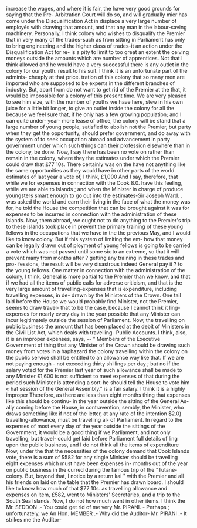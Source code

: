 increase the wages, and where it is fair, the have very good grounds for saying that the Pre- Arbitration Court will do so, and will gradually mier has come under the Disqualification Act in displace a very large number of employés with drawing that amount, and that any man in the labour-saving machinery. Personally, I think colony who wishes to disqualify the Premier that in very many of the trades-such as from sitting in Parliament has only to bring engineering and the higher class of trades-it an action under the Disqualification Act for re- is a pity to limit to too great an extent the ceiving moneys outside the amounts which are number of apprentices. Not that I think allowed and he would have a very successful there is any outlet in the colony for our youth. result to his suit. I think it is an unfortunate part of the adminis- cheaply at that price. tration of this colony that so many men are imported who are supposed to be experts in the different branches of industry. But, apart from do not want to get rid of the Premier at the that, it would be impossible for a colony of this present time. We are very pleased to see him size, with the number of youths we have here, stew in his own juice for a little bit longer, to give an outlet inside the colony for all the because we feel sure that, if he only has a few growing population; and I can quite under- year- more lease of office, the colony will be stand that a large number of young people, satisfied to abolish not the Premier, but party when they get the opportunity, should prefer government, and do away with the system of to seek occupation abroad and advancement in party government under which such things can their profession elsewhere than in the colony, be done. Now, I say there has been no vote on rather than remain in the colony, where they the estimates under which the Premier could draw that £77 10s. There certainly was on the have not anything like the same opportunities as they would have in other parts of the world. estimates of last year a vote of, I think, £1,000 And I say, therefore, that while we for expenses in connection with the Cook 8.0. have this feeling, while we are able to Islands ; and when the Minister in charge of produce youngsters smart enough to go out into the estimates-Sir Joseph Ward. . was asked the world and earn their living in the face of what the money was for, he told the House the competition that can be brought against it was for expenses to be incurred in connection with the administration of these islands. Now, them abroad, we ought not to do anything to the Premier's trip to these islands took place in prevent the primary training of these young fellows in the occupations that we have in the the previous May, and I would like to know colony. But if this system of limiting the em- how that money can be legally drawn out of ployment of young fellows is going to be carried a vote which was not passed until some six to an extreme, so that it will prevent many from months after ? getting any training in these trades and pro- fessions, the result will be very disastrous indeed General pay it ? to the young fellows. One matter in connection with the administration of the colony, I think, General is more partial to the Premier than we know, and that if we had all the items of public calls for adverse criticism, and that is the very large amount of travelling-expenses that is expenditure, including travelling expenses, in de- drawn by the Ministers of the Crown. One tail laid before the House we would probably find Minister, not the Premier, seems to draw travel- that to be the case, because I cannot think it ling-expenses for nearly every day in the year possible that any Minister can incur legitimately outside the session of Parliament. Now, the travelling on public business the amount that has been placed at the debit of Ministers in the Civil List Act, which deals with travelling- Public Accounts. I think, also, it is an improper expenses, says, -- " Members of the Executive Government of thing that any Minister of the Crown should be drawing such money from votes in a haphazard the colony travelling within the colony on the public service shall be entitled to an allowance way like that. If we are not paying enough - not exceeding thirty shillings per day ; but no if the salary voted for the Premier last year of such allowance shall be made to any Minister £1,600 is not sufficient to meet expenses of that during the period such Minister is attending a sort-he should tell the House to vote him « hat session of the General Assembly." is a fair salary. I think it is a highly improper Therefore, as there are less than eight months thing that expenses like this should be continu- in the year outside the sitting of the General As- ally coming before the House, in contravention, sembly, the Minister, who draws something like if not of the letter, at any rate of the intention $2.0) travelling-allowance, must be travelling al- of Parliament. In regard to the expenses of most every day of the year outside the sittings of the Government, it would be a good thing if we Parliament, and not only travelling, but travel- could get laid before Parliament full details of ling upon the public business, and I do not think all the items of expenditure Now, under the that the necessities of the colony demand that Cook Islands vote, there is a sum of $582 for any single Minister should be travelling eight expenses which must have been expenses in- months out of the year on public business in the curred during the famous trip of the "Tutane- colony. But, beyond that, I notice by a return kai " with the Premier and all his friends on laid on the table that the Premier has drawn board. I should like to know how much of that $77 10s. as travelling allowance and expenses on item, £582, went to Ministers' Secretaries, and a trip to the South Sea Islands. Now, I do not how much went in other items. I think the Mr. SEDDON .- You could get rid of me very Mr. PIRANI. - Perhaps ; unfortunately, we An Hon. MEMBER .- Why did the Auditor- Mr. PIRANI .- It strikes me the Auditor- 
